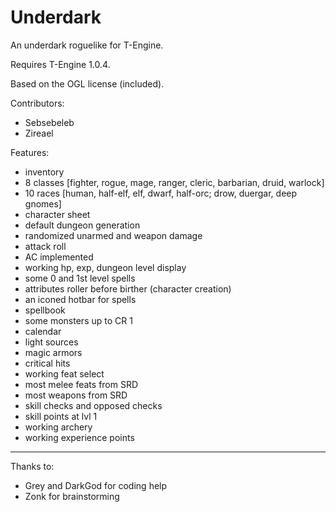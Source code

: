 Underdark
=========

An underdark roguelike for T-Engine.

Requires T-Engine 1.0.4.

Based on the OGL license (included).

Contributors:
- Sebsebeleb
- Zireael

Features:
- inventory
- 8 classes [fighter, rogue, mage, ranger, cleric, barbarian, druid, warlock]
- 10 races [human, half-elf, elf, dwarf, half-orc; drow, duergar, deep gnomes]
- character sheet
- default dungeon generation
- randomized unarmed and weapon damage
- attack roll
- AC implemented
- working hp, exp, dungeon level display
- some 0 and 1st level spells
- attributes roller before birther (character creation)
- an iconed hotbar for spells
- spellbook
- some monsters up to CR 1
- calendar
- light sources
- magic armors
- critical hits
- working feat select
- most melee feats from SRD
- most weapons from SRD
- skill checks and opposed checks
- skill points at lvl 1
- working archery
- working experience points

***
Thanks to:
- Grey and DarkGod for coding help
- Zonk for brainstorming

